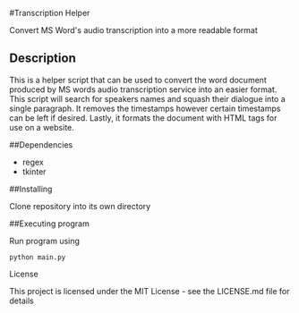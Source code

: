 #Transcription Helper

Convert MS Word's audio transcription into a more readable format

## Description

This is a helper script that can be used to convert the word document 
produced by MS words audio transcription service into an easier format. 
This script will search for speakers names and squash their dialogue into a 
single paragraph. It removes the timestamps however certain timestamps can be left 
if desired. Lastly, it formats the document with HTML tags for use on a website. 

##Dependencies

 - regex
 - tkinter
 
##Installing

Clone repository into its own directory

##Executing program

Run program using

```
python main.py
```

License

This project is licensed under the MIT License - see the LICENSE.md file for details